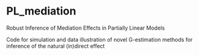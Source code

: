 # PL_mediation
 Robust Inference of Mediation Effects in Partially Linear Models
 
 Code for simulation and data illustration of novel G-estimation methods for inference of the natural (in)direct effect
 